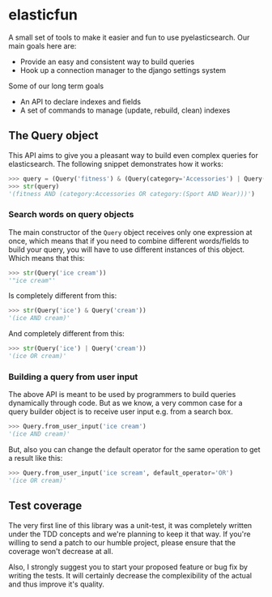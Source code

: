 # elasticfun

A small set of tools to make it easier and fun to use pyelasticsearch.
Our main goals here are:

 * Provide an easy and consistent way to build queries
 * Hook up a connection manager to the django settings system
 
Some of our long term goals

 * An API to declare indexes and fields
 * A set of commands to manage (update, rebuild, clean) indexes

## The Query object

This API aims to give you a pleasant way to build even complex queries
for elasticsearch. The following snippet demonstrates how it works:

```python
>>> query = (Query('fitness') & (Query(category='Accessories') | Query(category='Sport Wear')))
>>> str(query)
'(fitness AND (category:Accessories OR category:(Sport AND Wear)))')
```

### Search words on query objects

The main constructor of the `Query` object receives only one expression
at once, which means that if you need to combine different words/fields
to build your query, you will have to use different instances of this
object. Which means that this:

```python
>>> str(Query('ice cream'))
'"ice cream"'
```

Is completely different from this:

```python
>>> str(Query('ice') & Query('cream'))
'(ice AND cream)'
```

And completely different from this:

```python
>>> str(Query('ice') | Query('cream'))
'(ice OR cream)'
```

### Building a query from user input

The above API is meant to be used by programmers to build queries
dynamically through code. But as we know, a very common case for a query
builder object is to receive user input e.g. from a search box.

```python
>>> Query.from_user_input('ice cream')
'(ice AND cream)'
```

But, also you can change the default operator for the same operation to
get a result like this:

```python
>>> Query.from_user_input('ice scream', default_operator='OR')
'(ice OR cream)'
```

## Test coverage

The very first line of this library was a unit-test, it was completely
written under the TDD concepts and we're planning to keep it that way.
If you're willing to send a patch to our humble project, please ensure
that the coverage won't decrease at all.

Also, I strongly suggest you to start your proposed feature or bug fix
by writing the tests. It will certainly decrease the complexibility of
the actual and thus improve it's quality.
